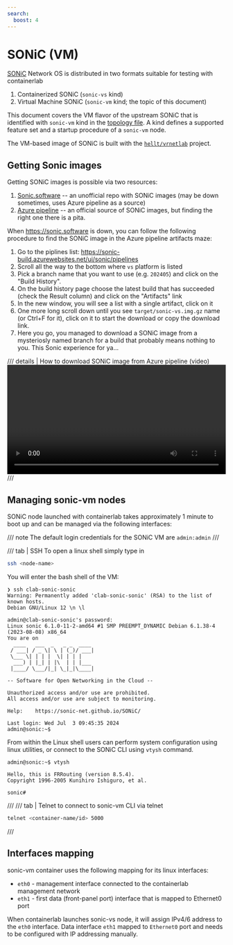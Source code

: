 ```yaml
---
search:
  boost: 4
---
```

# SONiC (VM)

[SONiC](https://sonic-net.github.io/SONiC/) Network OS is distributed in two formats suitable for testing with containerlab

1. Containerized SONiC (`sonic-vs` kind)
2. Virtual Machine SONiC (`sonic-vm` kind; the topic of this document)

This document covers the VM flavor of the upstream SONiC that is identified with `sonic-vm` kind in the [topology file](../topo-def-file.md). A kind defines a supported feature set and a startup procedure of a `sonic-vm` node.

The VM-based image of SONiC is built with the [`hellt/vrnetlab`](https://github.com/hellt/vrnetlab/tree/master/sonic) project.

## Getting Sonic images

Getting SONiC images is possible via two resources:

1. [Sonic.software](https://sonic.software/) -- an unofficial repo with SONiC images (may be down sometimes, uses Azure pipeline as a source)
2. [Azure pipeline](https://sonic-build.azurewebsites.net/ui/sonic/pipelines) -- an official source of SONiC images, but finding the right one there is a pita.

When https://sonic.software is down, you can follow the following procedure to find the SONiC image in the Azure pipeline artifacts maze:

1. Go to the piplines list: https://sonic-build.azurewebsites.net/ui/sonic/pipelines
2. Scroll all the way to the bottom where `vs` platform is listed
3. Pick a branch name that you want to use (e.g. `202405`) and click on the "Build History".
4. On the build history page choose the latest build that has succeeded (check the Result column) and click on the "Artifacts" link
5. In the new window, you will see a list with a single artifact, click on it
6. One more long scroll down until you see `target/sonic-vs.img.gz` name (or Ctrl+F for it), click on it to start the download or copy the download link.
7. Here you go, you managed to download a SONiC image from a mysteriosly named branch for a build that probably means nothing to you. This Sonic experience for ya...

/// details | How to download SONiC image from Azure pipeline (video)
<video width="100%" controls>
  <source src="https://gitlab.com/rdodin/pics/-/wikis/uploads/054c60a0c8d685f826297c115470221b/sonic-dl.mp4" type="video/mp4">
</video>
///

## Managing sonic-vm nodes

SONiC node launched with containerlab takes approximately 1 minute to boot up and can be managed via the following interfaces:

/// note
The default login credentials for the SONiC VM are `admin:admin`
///

/// tab | SSH
To open a linux shell simply type in

```bash
ssh <node-name>
```

You will enter the bash shell of the VM:

```
❯ ssh clab-sonic-sonic 
Warning: Permanently added 'clab-sonic-sonic' (RSA) to the list of known hosts.
Debian GNU/Linux 12 \n \l

admin@clab-sonic-sonic's password: 
Linux sonic 6.1.0-11-2-amd64 #1 SMP PREEMPT_DYNAMIC Debian 6.1.38-4 (2023-08-08) x86_64
You are on
  ____   ___  _   _ _  ____
 / ___| / _ \| \ | (_)/ ___|
 \___ \| | | |  \| | | |
  ___) | |_| | |\  | | |___
 |____/ \___/|_| \_|_|\____|

-- Software for Open Networking in the Cloud --

Unauthorized access and/or use are prohibited.
All access and/or use are subject to monitoring.

Help:    https://sonic-net.github.io/SONiC/

Last login: Wed Jul  3 09:45:35 2024
admin@sonic:~$
```

From within the Linux shell users can perform system configuration using linux utilities, or connect to the SONiC CLI using `vtysh` command.

```
admin@sonic:~$ vtysh

Hello, this is FRRouting (version 8.5.4).
Copyright 1996-2005 Kunihiro Ishiguro, et al.

sonic#
```

///
/// tab | Telnet
to connect to sonic-vm CLI via telnet

```bash
telnet <container-name/id> 5000
```

///

## Interfaces mapping

sonic-vm container uses the following mapping for its linux interfaces:

* `eth0` - management interface connected to the containerlab management network
* `eth1` - first data (front-panel port) interface that is mapped to Ethernet0 port

When containerlab launches sonic-vs node, it will assign IPv4/6 address to the `eth0` interface. Data interface `eth1` mapped to `Ethernet0` port and needs to be configured with IP addressing manually.
